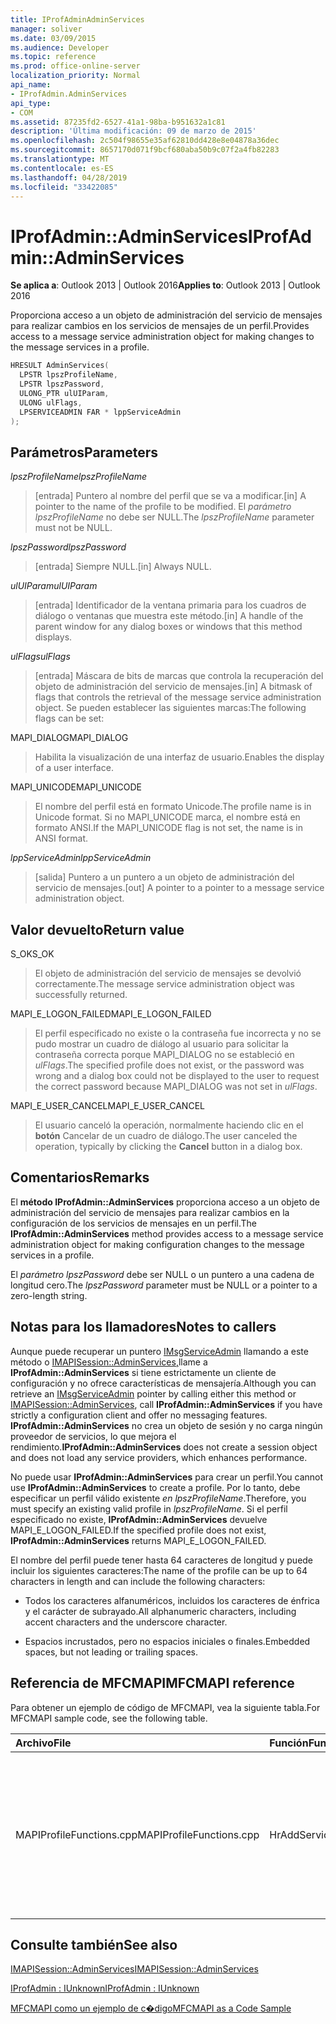 ```yaml
---
title: IProfAdminAdminServices
manager: soliver
ms.date: 03/09/2015
ms.audience: Developer
ms.topic: reference
ms.prod: office-online-server
localization_priority: Normal
api_name:
- IProfAdmin.AdminServices
api_type:
- COM
ms.assetid: 87235fd2-6527-41a1-98ba-b951632a1c81
description: 'Última modificación: 09 de marzo de 2015'
ms.openlocfilehash: 2c504f98655e35af62810dd428e8e04878a36dec
ms.sourcegitcommit: 8657170d071f9bcf680aba50b9c07f2a4fb82283
ms.translationtype: MT
ms.contentlocale: es-ES
ms.lasthandoff: 04/28/2019
ms.locfileid: "33422085"
---
```

# <a name="iprofadminadminservices"></a><span data-ttu-id="a236a-103">IProfAdmin::AdminServices</span><span class="sxs-lookup"><span data-stu-id="a236a-103">IProfAdmin::AdminServices</span></span>

  
  
<span data-ttu-id="a236a-104">**Se aplica a**: Outlook 2013 | Outlook 2016</span><span class="sxs-lookup"><span data-stu-id="a236a-104">**Applies to**: Outlook 2013 | Outlook 2016</span></span> 
  
<span data-ttu-id="a236a-105">Proporciona acceso a un objeto de administración del servicio de mensajes para realizar cambios en los servicios de mensajes de un perfil.</span><span class="sxs-lookup"><span data-stu-id="a236a-105">Provides access to a message service administration object for making changes to the message services in a profile.</span></span>
  
```cpp
HRESULT AdminServices(
  LPSTR lpszProfileName,
  LPSTR lpszPassword,
  ULONG_PTR ulUIParam,
  ULONG ulFlags,
  LPSERVICEADMIN FAR * lppServiceAdmin
);
```

## <a name="parameters"></a><span data-ttu-id="a236a-106">Parámetros</span><span class="sxs-lookup"><span data-stu-id="a236a-106">Parameters</span></span>

 <span data-ttu-id="a236a-107">_lpszProfileName_</span><span class="sxs-lookup"><span data-stu-id="a236a-107">_lpszProfileName_</span></span>
  
> <span data-ttu-id="a236a-108">[entrada] Puntero al nombre del perfil que se va a modificar.</span><span class="sxs-lookup"><span data-stu-id="a236a-108">[in] A pointer to the name of the profile to be modified.</span></span> <span data-ttu-id="a236a-109">El  _parámetro lpszProfileName_ no debe ser NULL.</span><span class="sxs-lookup"><span data-stu-id="a236a-109">The  _lpszProfileName_ parameter must not be NULL.</span></span> 
    
 <span data-ttu-id="a236a-110">_lpszPassword_</span><span class="sxs-lookup"><span data-stu-id="a236a-110">_lpszPassword_</span></span>
  
> <span data-ttu-id="a236a-111">[entrada] Siempre NULL.</span><span class="sxs-lookup"><span data-stu-id="a236a-111">[in] Always NULL.</span></span> 
    
 <span data-ttu-id="a236a-112">_ulUIParam_</span><span class="sxs-lookup"><span data-stu-id="a236a-112">_ulUIParam_</span></span>
  
> <span data-ttu-id="a236a-113">[entrada] Identificador de la ventana primaria para los cuadros de diálogo o ventanas que muestra este método.</span><span class="sxs-lookup"><span data-stu-id="a236a-113">[in] A handle of the parent window for any dialog boxes or windows that this method displays.</span></span>
    
 <span data-ttu-id="a236a-114">_ulFlags_</span><span class="sxs-lookup"><span data-stu-id="a236a-114">_ulFlags_</span></span>
  
> <span data-ttu-id="a236a-115">[entrada] Máscara de bits de marcas que controla la recuperación del objeto de administración del servicio de mensajes.</span><span class="sxs-lookup"><span data-stu-id="a236a-115">[in] A bitmask of flags that controls the retrieval of the message service administration object.</span></span> <span data-ttu-id="a236a-116">Se pueden establecer las siguientes marcas:</span><span class="sxs-lookup"><span data-stu-id="a236a-116">The following flags can be set:</span></span>
    
<span data-ttu-id="a236a-117">MAPI_DIALOG</span><span class="sxs-lookup"><span data-stu-id="a236a-117">MAPI_DIALOG</span></span> 
  
> <span data-ttu-id="a236a-118">Habilita la visualización de una interfaz de usuario.</span><span class="sxs-lookup"><span data-stu-id="a236a-118">Enables the display of a user interface.</span></span> 
    
<span data-ttu-id="a236a-119">MAPI_UNICODE</span><span class="sxs-lookup"><span data-stu-id="a236a-119">MAPI_UNICODE</span></span> 
  
> <span data-ttu-id="a236a-120">El nombre del perfil está en formato Unicode.</span><span class="sxs-lookup"><span data-stu-id="a236a-120">The profile name is in Unicode format.</span></span> <span data-ttu-id="a236a-121">Si no MAPI_UNICODE marca, el nombre está en formato ANSI.</span><span class="sxs-lookup"><span data-stu-id="a236a-121">If the MAPI_UNICODE flag is not set, the name is in ANSI format.</span></span>
    
 <span data-ttu-id="a236a-122">_lppServiceAdmin_</span><span class="sxs-lookup"><span data-stu-id="a236a-122">_lppServiceAdmin_</span></span>
  
> <span data-ttu-id="a236a-123">[salida] Puntero a un puntero a un objeto de administración del servicio de mensajes.</span><span class="sxs-lookup"><span data-stu-id="a236a-123">[out] A pointer to a pointer to a message service administration object.</span></span>
    
## <a name="return-value"></a><span data-ttu-id="a236a-124">Valor devuelto</span><span class="sxs-lookup"><span data-stu-id="a236a-124">Return value</span></span>

<span data-ttu-id="a236a-125">S_OK</span><span class="sxs-lookup"><span data-stu-id="a236a-125">S_OK</span></span> 
  
> <span data-ttu-id="a236a-126">El objeto de administración del servicio de mensajes se devolvió correctamente.</span><span class="sxs-lookup"><span data-stu-id="a236a-126">The message service administration object was successfully returned.</span></span>
    
<span data-ttu-id="a236a-127">MAPI_E_LOGON_FAILED</span><span class="sxs-lookup"><span data-stu-id="a236a-127">MAPI_E_LOGON_FAILED</span></span> 
  
> <span data-ttu-id="a236a-128">El perfil especificado no existe o la contraseña fue incorrecta y no se pudo mostrar un cuadro de diálogo al usuario para solicitar la contraseña correcta porque MAPI_DIALOG no se estableció en  _ulFlags_.</span><span class="sxs-lookup"><span data-stu-id="a236a-128">The specified profile does not exist, or the password was wrong and a dialog box could not be displayed to the user to request the correct password because MAPI_DIALOG was not set in  _ulFlags_.</span></span>
    
<span data-ttu-id="a236a-129">MAPI_E_USER_CANCEL</span><span class="sxs-lookup"><span data-stu-id="a236a-129">MAPI_E_USER_CANCEL</span></span> 
  
> <span data-ttu-id="a236a-130">El usuario canceló la operación, normalmente haciendo clic en el **botón** Cancelar de un cuadro de diálogo.</span><span class="sxs-lookup"><span data-stu-id="a236a-130">The user canceled the operation, typically by clicking the **Cancel** button in a dialog box.</span></span> 
    
## <a name="remarks"></a><span data-ttu-id="a236a-131">Comentarios</span><span class="sxs-lookup"><span data-stu-id="a236a-131">Remarks</span></span>

<span data-ttu-id="a236a-132">El **método IProfAdmin::AdminServices** proporciona acceso a un objeto de administración del servicio de mensajes para realizar cambios en la configuración de los servicios de mensajes en un perfil.</span><span class="sxs-lookup"><span data-stu-id="a236a-132">The **IProfAdmin::AdminServices** method provides access to a message service administration object for making configuration changes to the message services in a profile.</span></span> 
  
 <span data-ttu-id="a236a-133">El  _parámetro lpszPassword_ debe ser NULL o un puntero a una cadena de longitud cero.</span><span class="sxs-lookup"><span data-stu-id="a236a-133">The  _lpszPassword_ parameter must be NULL or a pointer to a zero-length string.</span></span> 
  
## <a name="notes-to-callers"></a><span data-ttu-id="a236a-134">Notas para los llamadores</span><span class="sxs-lookup"><span data-stu-id="a236a-134">Notes to callers</span></span>

<span data-ttu-id="a236a-135">Aunque puede recuperar un puntero [IMsgServiceAdmin](imsgserviceadminiunknown.md) llamando a este método o [IMAPISession::AdminServices,](imapisession-adminservices.md)llame a **IProfAdmin::AdminServices** si tiene estrictamente un cliente de configuración y no ofrece características de mensajería.</span><span class="sxs-lookup"><span data-stu-id="a236a-135">Although you can retrieve an [IMsgServiceAdmin](imsgserviceadminiunknown.md) pointer by calling either this method or [IMAPISession::AdminServices](imapisession-adminservices.md), call **IProfAdmin::AdminServices** if you have strictly a configuration client and offer no messaging features.</span></span> <span data-ttu-id="a236a-136">**IProfAdmin::AdminServices** no crea un objeto de sesión y no carga ningún proveedor de servicios, lo que mejora el rendimiento.</span><span class="sxs-lookup"><span data-stu-id="a236a-136">**IProfAdmin::AdminServices** does not create a session object and does not load any service providers, which enhances performance.</span></span> 
  
<span data-ttu-id="a236a-137">No puede usar **IProfAdmin::AdminServices** para crear un perfil.</span><span class="sxs-lookup"><span data-stu-id="a236a-137">You cannot use **IProfAdmin::AdminServices** to create a profile.</span></span> <span data-ttu-id="a236a-138">Por lo tanto, debe especificar un perfil válido existente  _en lpszProfileName_.</span><span class="sxs-lookup"><span data-stu-id="a236a-138">Therefore, you must specify an existing valid profile in  _lpszProfileName_.</span></span> <span data-ttu-id="a236a-139">Si el perfil especificado no existe, **IProfAdmin::AdminServices** devuelve MAPI_E_LOGON_FAILED.</span><span class="sxs-lookup"><span data-stu-id="a236a-139">If the specified profile does not exist, **IProfAdmin::AdminServices** returns MAPI_E_LOGON_FAILED.</span></span> 
  
<span data-ttu-id="a236a-140">El nombre del perfil puede tener hasta 64 caracteres de longitud y puede incluir los siguientes caracteres:</span><span class="sxs-lookup"><span data-stu-id="a236a-140">The name of the profile can be up to 64 characters in length and can include the following characters:</span></span>
  
- <span data-ttu-id="a236a-141">Todos los caracteres alfanuméricos, incluidos los caracteres de énfrica y el carácter de subrayado.</span><span class="sxs-lookup"><span data-stu-id="a236a-141">All alphanumeric characters, including accent characters and the underscore character.</span></span> 
    
- <span data-ttu-id="a236a-142">Espacios incrustados, pero no espacios iniciales o finales.</span><span class="sxs-lookup"><span data-stu-id="a236a-142">Embedded spaces, but not leading or trailing spaces.</span></span>
    
## <a name="mfcmapi-reference"></a><span data-ttu-id="a236a-143">Referencia de MFCMAPI</span><span class="sxs-lookup"><span data-stu-id="a236a-143">MFCMAPI reference</span></span>

<span data-ttu-id="a236a-144">Para obtener un ejemplo de código de MFCMAPI, vea la siguiente tabla.</span><span class="sxs-lookup"><span data-stu-id="a236a-144">For MFCMAPI sample code, see the following table.</span></span>
  
|<span data-ttu-id="a236a-145">**Archivo**</span><span class="sxs-lookup"><span data-stu-id="a236a-145">**File**</span></span>|<span data-ttu-id="a236a-146">**Función**</span><span class="sxs-lookup"><span data-stu-id="a236a-146">**Function**</span></span>|<span data-ttu-id="a236a-147">**Comentario**</span><span class="sxs-lookup"><span data-stu-id="a236a-147">**Comment**</span></span>|
|:-----|:-----|:-----|
|<span data-ttu-id="a236a-148">MAPIProfileFunctions.cpp</span><span class="sxs-lookup"><span data-stu-id="a236a-148">MAPIProfileFunctions.cpp</span></span>  <br/> | <span data-ttu-id="a236a-149">HrAddServiceToProfile</span><span class="sxs-lookup"><span data-stu-id="a236a-149">HrAddServiceToProfile</span></span>  <br/> |<span data-ttu-id="a236a-150">MFCMAPI usa el **método IProfAdmin::AdminServices** para abrir un objeto de administración de servicio de mensajes para el perfil seleccionado para agregar servicios.</span><span class="sxs-lookup"><span data-stu-id="a236a-150">MFCMAPI uses the **IProfAdmin::AdminServices** method to open a message service administration object for the selected profile to add services.</span></span>  <br/> |
   
## <a name="see-also"></a><span data-ttu-id="a236a-151">Consulte también</span><span class="sxs-lookup"><span data-stu-id="a236a-151">See also</span></span>



[<span data-ttu-id="a236a-152">IMAPISession::AdminServices</span><span class="sxs-lookup"><span data-stu-id="a236a-152">IMAPISession::AdminServices</span></span>](imapisession-adminservices.md)
  
[<span data-ttu-id="a236a-153">IProfAdmin : IUnknown</span><span class="sxs-lookup"><span data-stu-id="a236a-153">IProfAdmin : IUnknown</span></span>](iprofadminiunknown.md)


[<span data-ttu-id="a236a-154">MFCMAPI como un ejemplo de c�digo</span><span class="sxs-lookup"><span data-stu-id="a236a-154">MFCMAPI as a Code Sample</span></span>](mfcmapi-as-a-code-sample.md)


